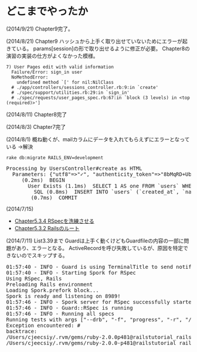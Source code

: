 # どこまでやったか
(2014/9/21)
Chapter9完了。

(2014/8/21)
Chapter9
ハッシュから上手く取り出せていないためにエラーが起きている。
params[session]の形で取り出せるように修正が必要。
Chapter8の演習の実装の仕方がよくなかった模様。

    7) User Pages edit with valid information 
      Failure/Error: sign_in user
      NoMethodError:
        undefined method `[' for nil:NilClass
      # ./app/controllers/sessions_controller.rb:9:in `create'
      # ./spec/support/utilities.rb:29:in `sign_in'
      # ./spec/requests/user_pages_spec.rb:67:in `block (3 levels) in <top (required)>']

(2014/8/11)
Chapter8完了

(2014/8/3)
Chapter7完了

(2014/8/1)
概ね動くが、mailカラムにデータを入れてもらえずにエラーとなっている
->解決

    rake db:migrate RAILS_ENV=development


<pre>
Processing by UsersController#create as HTML
  Parameters: {"utf8"=>"✓", "authenticity_token"=>"8bMqRD+Ubb/rBeGocP7WmD5pZjtaSPvk+xKZRg5+B20=", "user"=>{"name"=>"koni", "email"=>"hoge@hoge.com", "password"=>"[FILTERED]", "password_confirmation"=>"[FILTERED]"}, "commit"=>"Create my account"}
     (0.2ms)  BEGIN
       User Exists (1.1ms)  SELECT 1 AS one FROM `users` WHERE `users`.`email` = 'hoge@hoge.com' LIMIT 1
         SQL (0.8ms)  INSERT INTO `users` (`created_at`, `name`, `password_digest`, `updated_at`) VALUES ('2014-07-31 17:14:03', 'koni', '$2a$10$AyeNd3krSF5ROdbjtQOYUu2G6g8U64N7eKjJmKbT0LjYgtuyUOHSe', '2014-07-31 17:14:03')
	    (0.7ms)  COMMIT
</pre>

(2014/7/15)
- [Chapter5.3.4 RSpecを洗練させる](http://railstutorial.jp/chapters/filling-in-the-layout?version=4.0#sec-pretty_rspec)
- [Chapter5.3.2 Railsのルート](http://railstutorial.jp/chapters/filling-in-the-layout?version=4.0#sec-rails_routes)

(2014/7/11)
List3.39まで
Guardは上手く動くけどもGuardfileの内容の一部に問題があり、エラーとなる。
ActiveRecordを呼び失敗しているが、原因を特定できないのでスキップする。

<pre>
01:57:40 - INFO - Guard is using TerminalTitle to send notifications.
01:57:40 - INFO - Starting Spork for RSpec
Using RSpec, Rails
Preloading Rails environment
Loading Spork.prefork block...
Spork is ready and listening on 8989!
01:57:46 - INFO - Spork server for RSpec successfully started
01:57:46 - INFO - Guard::RSpec is running
01:57:46 - INFO - Running all specs
Running tests with args ["--drb", "-f", "progress", "-r", "/Users/cjeecsiy/.rvm/gems/ruby-2.0.0-p481@railstutorial_rails_4_0/gems/guard-rspec-2.5.0/lib/guard/rspec/formatter.rb", "-f", "Guard::RSpec::Formatter", "--failure-exit-code", "2", "spec"]...
Exception encountered: #<ActiveRecord::ConnectionNotEstablished: ActiveRecord::ConnectionNotEstablished>
backtrace:
/Users/cjeecsiy/.rvm/gems/ruby-2.0.0p481@railstutorial_rails_4_0/gems/activerecord-4.0.4/lib/active_record/connection_adapters/abstract/connection_pool.rb:546:in `retrieve_connection'
/Users/cjeecsiy/.rvm/gems/ruby-2.0.0-p481@railstutorial_rails_4_0/gems/activerecord-4.0.4/lib/active_record/connection_handling.rb:79:in `retrieve_connection'
</pre>
